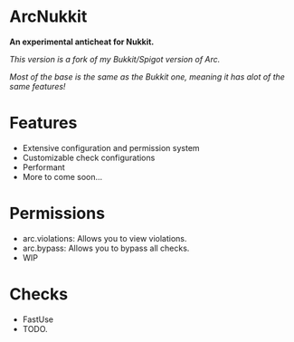 # ArcNukkit

**An experimental anticheat for Nukkit.**

*This version is a fork of my Bukkit/Spigot version of Arc.*

*Most of the base is the same as the Bukkit one, meaning it has alot of the same features!*

# Features
- Extensive configuration and permission system
- Customizable check configurations
- Performant
- More to come soon...

# Permissions
- arc.violations: Allows you to view violations.
- arc.bypass: Allows you to bypass all checks.
- WIP

# Checks
- FastUse
- TODO.


